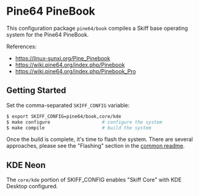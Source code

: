 # Pine64 PineBook

This configuration package `pine64/book` compiles a Skiff base operating system
for the Pine64 PineBook.

References: 

 - https://linux-sunxi.org/Pine_Pinebook
 - https://wiki.pine64.org/index.php/Pinebook
 - https://wiki.pine64.org/index.php/Pinebook_Pro

## Getting Started

Set the comma-separated `SKIFF_CONFIG` variable:

```sh
$ export SKIFF_CONFIG=pine64/book,core/kde
$ make configure                   # configure the system
$ make compile                     # build the system
```

Once the build is complete, it's time to flash the system. There are several
approaches, please see the "Flashing" section in the [common readme].

[common readme]: ../


## KDE Neon

The `core/kde` portion of SKIFF_CONFIG enables "Skiff Core" with
KDE Desktop configured.

